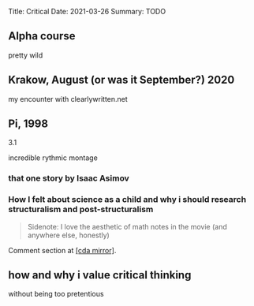 Title: Critical
Date: 2021-03-26
Summary: TODO


## Alpha course

pretty wild

## Krakow, August (or was it September?) 2020

my encounter with clearlywritten.net

## Pi, 1998

3.1

incredible rythmic montage 

### that one story by Isaac Asimov

### How I felt about science as a child and why i should research structuralism and post-structuralism

> Sidenote: I love the aesthetic of math notes in the movie (and anywhere else, honestly)

Comment section at [\[cda mirror\]](https://www.cda.pl/video/108970cf).

## how and why i value critical thinking

without being too pretentious

